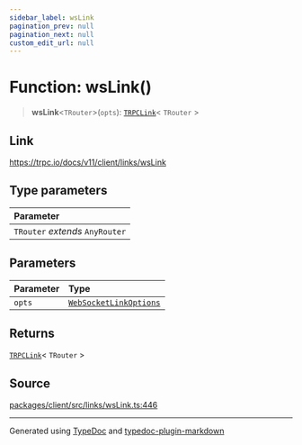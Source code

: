 ```yaml
---
sidebar_label: wsLink
pagination_prev: null
pagination_next: null
custom_edit_url: null
---
```


# Function: wsLink()

> **wsLink**\<`TRouter`\>(`opts`): [`TRPCLink`](../04-Type%20Aliases/04-type-alias.TRPCLink.md)< `TRouter` \>

## Link

https://trpc.io/docs/v11/client/links/wsLink

## Type parameters

| Parameter                       |
| :------------------------------ |
| `TRouter` _extends_ `AnyRouter` |

## Parameters

| Parameter | Type                                                                            |
| :-------- | :------------------------------------------------------------------------------ |
| `opts`    | [`WebSocketLinkOptions`](../03-Interfaces/09-interface.WebSocketLinkOptions.md) |

## Returns

[`TRPCLink`](../04-Type%20Aliases/04-type-alias.TRPCLink.md)< `TRouter` \>

## Source

[packages/client/src/links/wsLink.ts:446](https://github.com/trpc/trpc/blob/caccce64/packages/client/src/links/wsLink.ts#L446)

---

Generated using [TypeDoc](https://typedoc.org/) and [typedoc-plugin-markdown](https://www.npmjs.com/package/typedoc-plugin-markdown)
